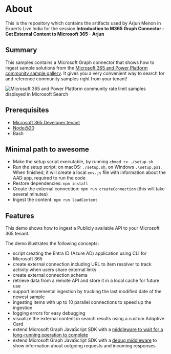 # About

This is the repository which contains the artifacts used by Arjun Menon in Experts Live India for the session **Introduction to M365 Graph Connector - Get External Content to Microsoft 365 - Arjun**

## Summary

This samples contains a Microsoft Graph connector that shows how to ingest sample solutions from the [Microsoft 365 and Power Platform community sample gallery](https://adoption.microsoft.com/sample-solution-gallery/?keyword=&sort-by=creationDateTime-true&page=1). It gives you a very convenient way to search for and reference community samples right from your tenant!

![Microsoft 365 and Power Platform community rate limit samples displayed in Microsoft Search](assets/sample-rich.png)

## Prerequisites

- [Microsoft 365 Developer tenant](https://developer.microsoft.com/microsoft-365/dev-program)
- [Node@20](https://nodejs.org)
- Bash

## Minimal path to awesome

- Make the setup script executable, by running `chmod +x ./setup.sh`
- Run the setup script: on macOS: `./setup.sh`, on Windows `.\setup.ps1`. When finished, it will create a local `env.js` file with information about the AAD app, required to run the code
- Restore dependencies: `npm install`
- Create the external connection: `npm run createConnection` (this will take several minutes)
- Ingest the content: `npm run loadContent`

## Features

This demo shows how to ingest a Publicly available API to your Microsoft 365 tenant.

The demo illustrates the following concepts:

- script creating the Entra ID (Azure AD) application using CLI for Microsoft 365
- create external connection including URL to item resolver to track activity when users share external links
- create external connection schema
- retrieve data from a remote API and store it in a local cache for future use
- support incremental ingestion by tracking the last modified date of the newest sample
- ingesting items with up to 10 parallel connections to speed up the ingestion
- logging errors for easy debugging
- visualize the external content in search results using a custom Adaptive Card
- extend Microsoft Graph JavaScript SDK with a [middleware to wait for a long-running operation to complete](https://blog.mastykarz.nl/easily-handle-long-running-operations-middleware-microsoft-graph-javascript-sdk/)
- extend Microsoft Graph JavaScript SDK with a [debug middleware](https://blog.mastykarz.nl/easily-debug-microsoft-graph-javascript-sdk-requests/) to show information about outgoing requests and incoming responses